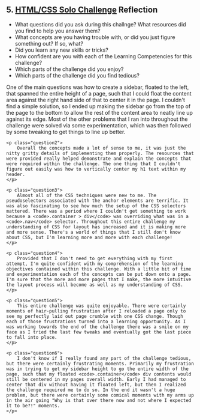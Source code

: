 ## 5. [HTML/CSS Solo Challenge](5_HTML_CSS_solo_challenge/readme.md) Reflection

* What questions did you ask during this challnge? What resources did you find to help you answer them?  
* What concepts are you having trouble with, or did you just figure something out? If so, what?  
* Did you learn any new skills or tricks?
* How confident are you with each of the Learning Competencies for this challenge? 
* Which parts of the challenge did you enjoy?
* Which parts of the challenge did you find tedious?

<div class="questions">
	<p class="question1">
		One of the main questions was how to create a sidebar, floated to the left, that spanned the entire height of a page, such that I could float the content area against the right hand side of that to center it in the page. I couldn't find a simple solution, so I ended up making the sidebar go from the top of the page to the bottom to allow the rest of the content area to neatly line up against its edge. Most of the other problems that I ran into throughout the challenge were solved via some experimentation, which was then followed by some tweaking to get things to line up better.
	</p>

	<p class="question2">
		Overall the concepts made a lot of sense to me, it was just the nitty gritty details of implementing them properly. The resources that were provided really helped demonstrate and explain the concepts that were required within the challenge. The one thing that I couldn't figure out easily was how to vertically center my h1 text within my header.
	</p>

	<p class="question3">
		Almost all of the CSS techniques were new to me. The pseudoselectors associated with the anchor elements are terrific. It was also fascinating to see how much the setup of the CSS selectors mattered. There was a period where I couldn't get something to work because a <code>.container > div</code> was overriding what was in a <code>.nav</code> selector. Throughout this entire challenge my understanding of CSS for layout has increased and it is making more and more sense. There's a world of things that I still don't know about CSS, but I'm learning more and more with each challenge!
	</p>

	<p class="question4">
		Provided that I don't need to get everything with my first attempt, I'm quite confident with my comprehension of the learning objectives contained within this challenge. With a little bit of time and experimentation each of the concepts can be put down onto a page. I'm sure that the more and more pages that I make, the more intuitive the layout process will become as well as my understanding of CSS.
	</p>

	<p class="question5">
		This entire challenge was quite enjoyable. There were certainly moments of hair-pulling frustration after I reloaded a page only to see my perfectly laid out page crumble with one CSS change. Though each of those frustrations turned into a learning opportunity. As I was working towards the end of the challenge there was a smile on my face as I tried the last few tweaks and eventually got the last piece to fall into place.
	</p>

	<p class="question6">
		I don't know if I really found any part of the challenge tedious, but there were certainly frustrating moments. Primarily my frustration was in trying to get my sidebar height to go the entire width of the page, such that my floated <code>.container</code> div contents would still be centered in my pages overall width. Early I had managed to center that div without having it floated left, but then I realized the challenge required me to do so. In the end it wasn't a huge problem, but there were certainly some comical moments with my arms up in the air going "Why is that over there now and not where I expected it to be?!" moments.
	</p>
</div>